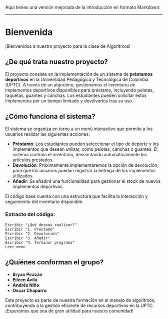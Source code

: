 Aquí tienes una versión mejorada de la introducción en formato Markdown:

---

# Bienvenida

¡Bienvenidos a nuestro proyecto para la clase de Algoritmos!

## ¿De qué trata nuestro proyecto?

El proyecto consiste en la implementación de un sistema de **préstamos deportivos** en la Universidad Pedagógica y Tecnológica de Colombia (UPTC). A través de un algoritmo, gestionamos el inventario de implementos deportivos disponibles para préstamo, incluyendo pelotas, raquetas, guantes y canchas. Los estudiantes pueden solicitar estos implementos por un tiempo limitado y devolverlos tras su uso.

## ¿Cómo funciona el sistema?

El sistema se organiza en torno a un menú interactivo que permite a los usuarios realizar las siguientes acciones:

- **Préstamo**: Los estudiantes pueden seleccionar el tipo de deporte y los implementos que desean utilizar, como pelotas, canchas o guantes. El sistema controla el inventario, descontando automáticamente los artículos prestados.
- **Devolución**: Próximamente implementaremos la opción de devolución, para que los usuarios puedan registrar la entrega de los implementos utilizados.
- **Añadir**: Se añadirá una funcionalidad para gestionar el stock de nuevos implementos deportivos.

El código base cuenta con una estructura que facilita la interacción y seguimiento del inventario disponible.

### Extracto del código:
```pseint
Escribir "¿Qué deseas realizar?"
Escribir "1. Préstamo"
Escribir "2. Devolución"
Escribir "3. Añadir"
Escribir "4. Terminar programa"
Leer menu
```

## ¿Quiénes conforman el grupo?

- **Bryan Pirazán**
- **Eileen Ávila**
- **Andrés Niño**
- **Oscar Chaparro**

Este proyecto es parte de nuestra formación en el manejo de algoritmos, contribuyendo a la gestión eficiente de recursos deportivos en la UPTC. ¡Esperamos que sea de gran utilidad para nuestra comunidad!

